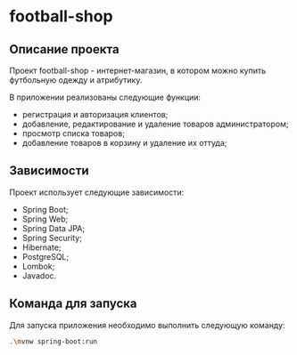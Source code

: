 # football-shop

## Описание проекта

Проект football-shop - интернет-магазин, в котором можно купить футбольную одежду и атрибутику.

В приложении реализованы следующие функции:

* регистрация и авторизация клиентов;
* добавление, редактирование и удаление товаров администратором;
* просмотр списка товаров;
* добавление товаров в корзину и удаление их оттуда;

## Зависимости

Проект использует следующие зависимости:

* Spring Boot;
* Spring Web;
* Spring Data JPA;
* Spring Security;
* Hibernate;
* PostgreSQL;
* Lombok;
* Javadoc.

## Команда для запуска
Для запуска приложения необходимо выполнить следующую команду:
```bash
.\mvnw spring-boot:run
```
